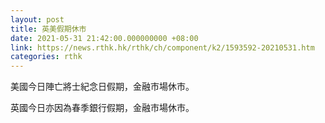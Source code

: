 ```yaml
---
layout: post
title: 英美假期休市
date: 2021-05-31 21:42:00.000000000 +08:00
link: https://news.rthk.hk/rthk/ch/component/k2/1593592-20210531.htm
categories: rthk
---
```


美國今日陣亡將士紀念日假期，金融市場休市。

英國今日亦因為春季銀行假期，金融市場休市。
